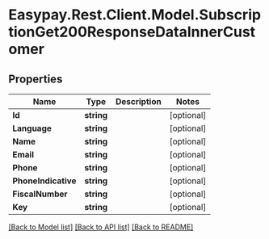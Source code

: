 # Easypay.Rest.Client.Model.SubscriptionGet200ResponseDataInnerCustomer

## Properties

Name | Type | Description | Notes
------------ | ------------- | ------------- | -------------
**Id** | **string** |  | [optional] 
**Language** | **string** |  | [optional] 
**Name** | **string** |  | [optional] 
**Email** | **string** |  | [optional] 
**Phone** | **string** |  | [optional] 
**PhoneIndicative** | **string** |  | [optional] 
**FiscalNumber** | **string** |  | [optional] 
**Key** | **string** |  | [optional] 

[[Back to Model list]](../README.md#documentation-for-models) [[Back to API list]](../README.md#documentation-for-api-endpoints) [[Back to README]](../README.md)

